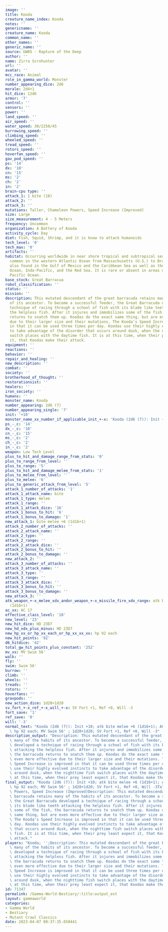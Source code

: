 ```yaml
---
image: ''
title: Kooda
creature_name_index: Kooda
notes: ''
genericname: ''
creature_name: Kooda
common_name: ''
other_names: ''
generic_name: ''
source: GW05 - Rapture of the Deep
author: ''
name: Zirra Scrohunter
url: ''
avatar: ''
mcc_race: Animal
role_in_gamma_world: Monster
number_appearing_dice: 2d6
morale: 2d4+1
hit_dice: 12d6
armor: '7'
control: ''
sensors: ''
power: ''
land_speed: ''
air_speed: ''
water_speed: 30/2250/45
burrowing_speed: ''
climbing_speed: ''
wheeled_speed: ''
tread_speed: ''
rotors_speed: ''
hoverfan_speed: ''
gav_pod_speed: ''
ps: '14'
dx: '10'
cn: '15'
ms: '2'
ch: '2'
in: '2'
brain-cpu type: ''
attack_1: 1 bite (18)
attack_2: ''
attack_3: ''
mutations: Taller, Chameleon Powers, Speed Increase (Improved)
size: Large
size_measurement: 4 - 5 Meters
frequency: Uncommon
organization: A Battery of Kooda
activity_cycle: Day
diet: Fish, Squid, Shrimp, and it is know to attack humanoids
tech_level: '0'
tech_max: '0'
artifacts: ''
habitat: Occurring worldwide in near shore tropical and subtropical seas (30N - 30S),
  common in the western Atlantic Ocean from Massachusetts (U.S.) to Brazil. It is
  also found in the Gulf of Mexico and the Caribbean Sea as well as the eastern Atlantic
  Ocean, Indo-Pacific, and the Red Sea. It is rare or absent in areas of the eastern
  Pacific Ocean.
base_stock: Great Barracua
robot_classification: ''
status: ''
mission: ''
description: This mutated descendant of the great barracuda retains many of the habits
  of its ancestor. To become a successful feeder, the Great Barracuda developed a
  technique of racing through a school of fish with its blade like teeth attacking
  the helpless fish. After it injures and immobilizes some of the fish, the barracuda
  returns to snatch them up. Koodas do the exact same thing, but are even more effective
  due to their larger size and their mutations. The Kooda's Speed Increase is improved
  in that it can be used three times per day. Koodas use their highly evolved instincts
  to take advantage of the disorder that occurs around dusk, when the nighttime fish
  switch places with the daytime fish. It is at this time, when their prey least expect
  it, that Koodas make their attack.
equipment: ''
reactions: ''
behavior: ''
repair_and_healing: ''
new_description: ''
combat: ''
society: ''
brotherhood_of_thought: ''
restorationsist: ''
healers: ''
iron_society: ''
humans: ''
monster_name: Kooda
number_appearing: 2d6 (7)
number_appearing_single: '7'
init: '+10'
monster_name_xx_number_if_applicable_init_+-x: 'Kooda (2d6 (7)): Init +10'
ps_-_c: '14'
dx_-_c: '10'
cn_-_c: '15'
ms_-_c: '2'
ch_-_c: '2'
in_-_c: '2'
weapon: Low Tech Level
plus_to_hit_and_damage_range_from_stats: '0'
plus_to_range_from_level: ''
plus_to_range: '5'
plus_to_hit_and_damage_melee_from_stats: '1'
plus_to_melee_from_level: ''
plus_to_melee: '6'
plus_to_generic_attack_from_level: '5'
attack_1_number_of_attacks: '1'
attack_1_attack_name: bite
attack_1_type: melee
attack_1_range: ''
attack_1_attack_dice: '16'
attack_1_bonus_to_hit: '6'
attack_1_bonus_to_damage: '1'
new_attack_1: bite melee +6 (1d16+1)
attack_2_number_of_attacks: ''
attack_2_attack_name: ''
attack_2_type: ''
attack_2_range: ''
attack_2_attack_dice: ''
attack_2_bonus_to_hit: ''
attack_2_bonus_to_damage: ''
new_attack_2: ''
attack_3_number_of_attacks: ''
attack_3_attack_name: ''
attack_3_type: ''
attack_3_range: ''
attack_3_attack_dice: ''
attack_3_bonus_to_hit: ''
attack_3_bonus_to_damage: ''
new_attack_3: ''
atk_weapon_+-x_melee_xdx_andor_weapon_+-x_missile_fire_xdx_range: atk bite melee +6
  (1d16+1)
ac_xx: AC 17
effective_class_level: '10'
new_level: '23'
new_hit_dice: HD 23D7
new_hd_xdx_plus_minus: HD 23D7
new_hp_xx_or_hp_xx_each_or_hp_xx_xx_xx: hp 92 each
new_hit_points: '92'
d6_hitdice: '42'
total_gw_hit_points_plus_constant: '252'
mv_xx: MV Swim 56'
walk: ''
fly: ''
swim: Swim 56'
burrow: ''
climb: ''
wheels: ''
treads: ''
rotors: ''
hoverfans: ''
gravpods: ''
new_action_dice: 1d20+1d20
sv_fort_+-x_ref_+-x_will_+-x: SV Fort +1, Ref +0, Will -3
fort_save: '1'
ref_save: '0'
will: '-3'
normal_text: "Kooda (2d6 (7)): Init +10; atk bite melee +6 (1d16+1); AC 17; HD 23D7\
  \ hp 92 each; MV Swim 56' ; 1d20+1d20; SV Fort +1, Ref +0, Will -3"
description_output: "Description: This mutated descendant of the great barracuda retains\
  \ many of the habits of its ancestor. To become a successful feeder, the Great Barracuda\
  \ developed a technique of racing through a school of fish with its blade like teeth\
  \ attacking the helpless fish. After it injures and immobilizes some of the fish,\
  \ the barracuda returns to snatch them up. Koodas do the exact same thing, but are\
  \ even more effective due to their larger size and their mutations. The Kooda's\
  \ Speed Increase is improved in that it can be used three times per day. Koodas\
  \ use their highly evolved instincts to take advantage of the disorder that occurs\
  \ around dusk, when the nighttime fish switch places with the daytime fish. It is\
  \ at this time, when their prey least expect it, that Koodas make their attack."
final_output: "Kooda (2d6 (7)): Init +10; atk bite melee +6 (1d16+1); AC 17; HD 23D7\
  \ hp 92 each; MV Swim 56' ; 1d20+1d20; SV Fort +1, Ref +0, Will -3Taller, Chameleon\
  \ Powers, Speed Increase (Improved)Description: This mutated descendant of the great\
  \ barracuda retains many of the habits of its ancestor. To become a successful feeder,\
  \ the Great Barracuda developed a technique of racing through a school of fish with\
  \ its blade like teeth attacking the helpless fish. After it injures and immobilizes\
  \ some of the fish, the barracuda returns to snatch them up. Koodas do the exact\
  \ same thing, but are even more effective due to their larger size and their mutations.\
  \ The Kooda's Speed Increase is improved in that it can be used three times per\
  \ day. Koodas use their highly evolved instincts to take advantage of the disorder\
  \ that occurs around dusk, when the nighttime fish switch places with the daytime\
  \ fish. It is at this time, when their prey least expect it, that Koodas make their\
  \ attack."
players: "Kooda; '';Description: This mutated descendant of the great barracuda retains\
  \ many of the habits of its ancestor. To become a successful feeder, the Great Barracuda\
  \ developed a technique of racing through a school of fish with its blade like teeth\
  \ attacking the helpless fish. After it injures and immobilizes some of the fish,\
  \ the barracuda returns to snatch them up. Koodas do the exact same thing, but are\
  \ even more effective due to their larger size and their mutations. The Kooda's\
  \ Speed Increase is improved in that it can be used three times per day. Koodas\
  \ use their highly evolved instincts to take advantage of the disorder that occurs\
  \ around dusk, when the nighttime fish switch places with the daytime fish. It is\
  \ at this time, when their prey least expect it, that Koodas make their attack.|"
id: 71347
permalink: /Gamma-World-Bestiary/:title:output_ext
layout: gammaworld
categories:
- Gamma World
- Bestiary
- Mutant Crawl Classics
date: 2023-04-07 08:37:35.650441
---
```

